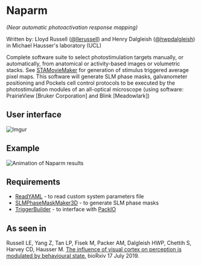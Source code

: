 # Naparm
_(Near automatic photoactivation response mapping)_

Written by: Lloyd Russell ([@llerussell](https://github.com/llerussell/)) and Henry Dalgleish ([@hwpdalgleish](https://github.com/hwpdalgleish/)) in Michael Hausser's laboratory (UCL)

Complete software suite to select photostimulation targets manually, or automatically, from anatomical or activity-based images or volumetric stacks. See [STAMovieMaker](https://github.com/llerussell/STAMovieMaker) for generation of stimulus triggered average pixel maps. 
This software will generate SLM phase masks, galvanometer positioning and Pockels cell control protocols to be executed by the photostimulation modules of an all-optical microscope (using software: PrairieView [Bruker Corporation] and Blink [Meadowlark])


## User interface
![Imgur](https://i.imgur.com/tSSsMGR.jpg)

## Example
<img src="/misc/NaparmAnimation_reduced.gif" alt="Animation of Naparm results">

## Requirements
* [ReadYAML](https://github.com/llerussell/ReadYAML) - to read custom system parameters file
* [SLMPhaseMaskMaker3D](https://github.com/llerussell/SLMPhaseMaskMaker3D) - to generate SLM phase masks
* [TriggerBuilder](https://github.com/llerussell/TriggerBuilder) - to interface with [PackIO](http://apacker83.github.io/)

## As seen in
Russell LE, Yang Z, Tan LP, Fisek M, Packer AM, Dalgleish HWP, Chettih S, Harvey CD, Hausser M. [The influence of visual cortex on perception is modulated by behavioural state.](https://doi.org/10.1101/706010v1) bioRxiv 17 July 2019. 
